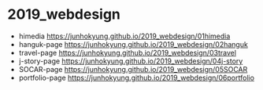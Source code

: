 # 2019_webdesign
- himedia https://junhokyung.github.io/2019_webdesign/01himedia
- hanguk-page https://junhokyung.github.io/2019_webdesign/02hanguk
- travel-page https://junhokyung.github.io/2019_webdesign/03travel
- j-story-page https://junhokyung.github.io/2019_webdesign/04j-story
- SOCAR-page https://junhokyung.github.io/2019_webdesign/05SOCAR
- portfolio-page https://junhokyung.github.io/2019_webdesign/06portfolio
